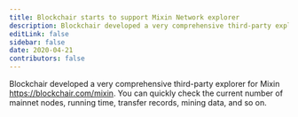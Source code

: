 ```yaml
---
title: Blockchair starts to support Mixin Network explorer
description: Blockchair developed a very comprehensive third-party explorer for Mixin.
editLink: false
sidebar: false
date: 2020-04-21
contributors: false
---
```


Blockchair developed a very comprehensive third-party explorer for Mixin https://blockchair.com/mixin. You can quickly check the current number of mainnet nodes, running time, transfer records, mining data, and so on.